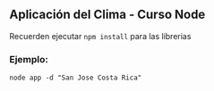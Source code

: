 ## Aplicación del Clima - Curso Node

Recuerden ejecutar ```npm install``` para las librerias

### Ejemplo:

```
node app -d "San Jose Costa Rica"
```